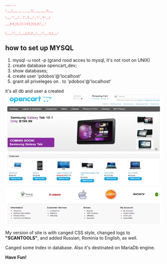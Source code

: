 <font size="1" color="red" face='simbol'>
<p> ____                  _              _      
<p>/ ___|  ___ __ _ _ __ | |_ ___   ___ | |___  
<p>\___ \ / __/ _` | '_ \| __/ _ \ / _ \| / __| 
<p> ___) | (_| (_| | | | | || (_) | (_) | \__ \ 
<p>|____/ \___\__,_|_| |_|\__\___/ \___/|_|___/  
</font>

how to set up MYSQL
--------------------
1. mysql -u root -p (grand rood acces to mysql, it's not root on UNIX)
2. create database opencart_dev;
3. show databases;
4. create user 'pdobos'@'localhost'
5. grant all priveleges on *.* to 'pdobos'@'localhost'

it's all db and user a created
<img src="an_opencard_fork.jpg" height="420" width="620">
<br>

My version of site is with canged CSS style, changed logs to <b>"SCANTOOLS"</b>, and added Russian, Rominia to English, as well.

Canged some Index in database.
Also it's destinated on MariaDb engine.

<b>Have Fun!</b>
